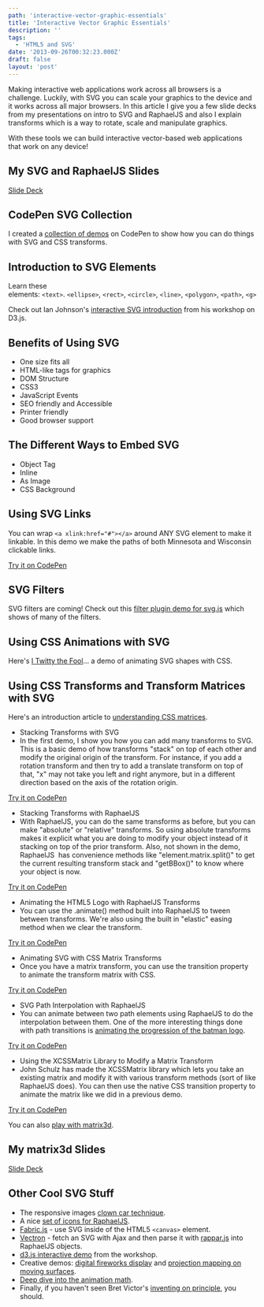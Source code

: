 ```yaml
---
path: 'interactive-vector-graphic-essentials'
title: 'Interactive Vector Graphic Essentials'
description: ''
tags:
  - 'HTML5 and SVG'
date: '2013-09-26T00:32:23.000Z'
draft: false
layout: 'post'
---
```


Making interactive web applications work across all browsers is a challenge. Luckily, with SVG you can scale your graphics to the device and it works across all major browsers. In this article I give you a few slide decks from my presentations on intro to SVG and RaphaelJS and also I explain transforms which is a way to rotate, scale and manipulate graphics.

With these tools we can build interactive vector-based web applications that work on any device!

## My SVG and RaphaelJS Slides

[Slide Deck](http://www.slideshare.net/slideshow/embed_code/12708775)

## CodePen SVG Collection

I created a [collection of demos](https://codepen.io/collection/DHLiK) on CodePen to show how you can do things with SVG and CSS transforms.

## Introduction to SVG Elements

Learn these elements: `<text>`. `<ellipse>`, `<rect>`, `<circle>`, `<line>`, `<polygon>`, `<path>`, `<g>`

Check out Ian Johnson's [interactive SVG introduction](http://enjalot.github.io/intro-d3/frontendmasters/svg/) from his workshop on D3.js.

## Benefits of Using SVG

- One size fits all
- HTML-like tags for graphics
- DOM Structure
- CSS3
- JavaScript Events
- SEO friendly and Accessible
- Printer friendly
- Good browser support

## The Different Ways to Embed SVG

- Object Tag
- Inline
- As Image
- CSS Background

## Using SVG Links

You can wrap `<a xlink:href="#"></a>` around ANY SVG element to make it linkable. In this demo we make the paths of both Minnesota and Wisconsin clickable links.

[Try it on CodePen](https://codepen.io/1marc/pen/lofLH)

## SVG Filters

SVG filters are coming! Check out this [filter plugin demo for svg.js](http://svgjs.com/filter/) which shows of many of the filters.

## Using CSS Animations with SVG

Here's [I Twitty the Fool](http://www.anthonycalzadilla.com/i-twitty-the-fool/)... a demo of animating SVG shapes with CSS.

## Using CSS Transforms and Transform Matrices with SVG

Here's an introduction article to [understanding CSS matrices](http://dev.opera.com/articles/view/understanding-the-css-transforms-matrix/).

- Stacking Transforms with SVG
- In the first demo, I show you how you can add many transforms to SVG. This is a basic demo of how transforms "stack" on top of each other and modify the original origin of the transform. For instance, if you add a rotation transform and then try to add a translate transform on top of that, "x" may not take you left and right anymore, but in a different direction based on the axis of the rotation origin.

[Try it on CodePen](https://codepen.io/1marc/pen/DCvFm)

- Stacking Transforms with RaphaelJS
- With RaphaelJS, you can do the same transforms as before, but you can make "absolute" or "relative" transforms. So using absolute transforms makes it explicit what you are doing to modify your object instead of it stacking on top of the prior transform. Also, not shown in the demo, RaphaelJS  has convenience methods like "element.matrix.split()" to get the current resulting transform stack and "getBBox()" to know where your object is now.

[Try it on CodePen](https://codepen.io/1marc/pen/rsmbF)

- Animating the HTML5 Logo with RaphaelJS Transforms
- You can use the .animate() method built into RaphaelJS to tween between transforms. We're also using the built in "elastic" easing method when we clear the transform.

[Try it on CodePen](https://codepen.io/1marc/pen/zqJba)

- Animating SVG with CSS Matrix Transforms
- Once you have a matrix transform, you can use the transition property to animate the transform matrix with CSS.

[Try it on CodePen](https://codepen.io/1marc/pen/FJbtj)

- SVG Path Interpolation with RaphaelJS
- You can animate between two path elements using RaphaelJS to do the interpolation between them. One of the more interesting things done with path transitions is [animating the progression of the batman logo](http://www.wimp.com/batmanlogo/).

[Try it on CodePen](https://codepen.io/1marc/pen/bgHJk)

- Using the XCSSMatrix Library to Modify a Matrix Transform
- John Schulz has made the XCSSMatrix library which lets you take an existing matrix and modify it with various transform methods (sort of like RaphaelJS does). You can then use the native CSS transition property to animate the matrix like we did in a previous demo.

[Try it on CodePen](https://codepen.io/1marc/pen/BdAvt)

You can also [play with matrix3d](http://www.eleqtriq.com/wp-content/static/demos/2010/css3d/matrix3dexplorer.html).

## My matrix3d Slides

[Slide Deck](http://www.slideshare.net/slideshow/embed_code/27707793)

## Other Cool SVG Stuff

- The responsive images [clown car technique](https://github.com/estelle/clowncar).
- A nice [set of icons for RaphaelJS](http://raphaeljs.com/icons/).
- [Fabric.js](http://fabricjs.com/) - use SVG inside of the HTML5 `<canvas>` element.
- [Vectron](http://roomandboard.github.io/vectron/) - fetch an SVG with Ajax and then parse it with [rappar.js](https://github.com/DmitryBaranovskiy/rappar) into RaphaelJS objects.
- [d3.js interactive demo](http://bl.ocks.org/enjalot/6641917) from the workshop.
- Creative demos: [digital fireworks display](http://pixelpyros.org/) and [projection mapping on moving surfaces](http://www.youtube.com/watch?v=lX6JcybgDFo).
- [Deep dive into the animation math](http://acko.net/blog/animate-your-way-to-glory/).
- Finally, if you haven't seen Bret Victor's [inventing on principle](https://vimeo.com/36579366), you should.
